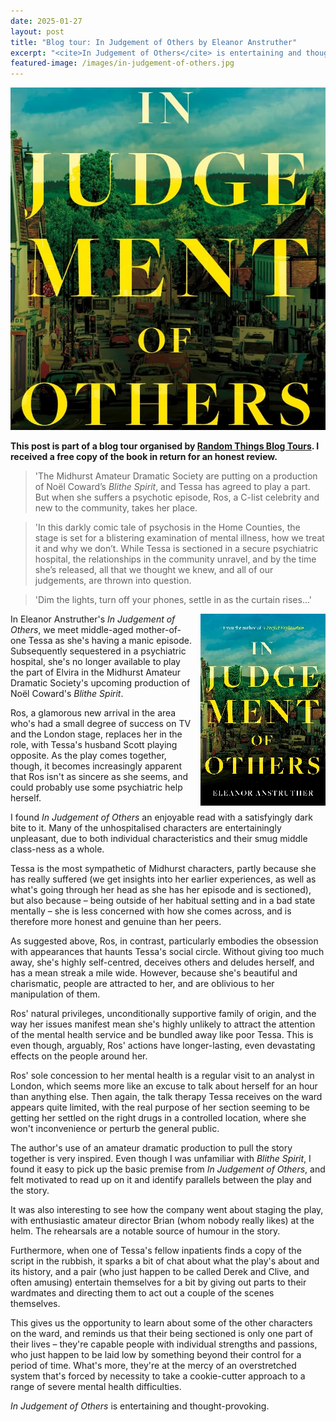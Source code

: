 ```yaml
---
date: 2025-01-27
layout: post
title: "Blog tour: In Judgement of Others by Eleanor Anstruther"
excerpt: "<cite>In Judgement of Others</cite> is entertaining and thought-provoking."
featured-image: /images/in-judgement-of-others.jpg
---
```


![In Judgement of Others](/images/in-judgement-of-others.jpg)

**This post is part of a blog tour organised by [Random Things Blog Tours](http://randomthingsthroughmyletterbox.blogspot.com/p/services-to-publishers-authors-blog.html). I received a free copy of the book in return for an honest review.**

> 'The Midhurst Amateur Dramatic Society are putting on a production of Noël Coward’s <cite>Blithe Spirit</cite>, and Tessa has agreed to play a part. But when she suffers a psychotic episode, Ros, a C-list celebrity and new to the community, takes her place.

> 'In this darkly comic tale of psychosis in the Home Counties, the stage is set for a blistering examination of mental illness, how we treat it and why we don’t. While Tessa is sectioned in a secure psychiatric hospital, the relationships in the community unravel, and by the time she’s released, all that we thought we knew, and all of our judgements, are thrown into question.

> 'Dim the lights, turn off your phones, settle in as the curtain rises...'

<img src="/images/in-judgement-of-others-200.jpg" alt="In Judgement of Others" style="float: right; margin-bottom: 10px; margin-left: 10px;">

In Eleanor Anstruther's <cite>In Judgement of Others</cite>, we meet middle-aged mother-of-one Tessa as she's having a manic episode. Subsequently sequestered in a psychiatric hospital, she's no longer available to play the part of Elvira in the Midhurst Amateur Dramatic Society's upcoming production of Noël Coward's <cite>Blithe Spirit</cite>.

Ros, a glamorous new arrival in the area who's had a small degree of success on TV and the London stage, replaces her in the role, with Tessa's husband Scott playing opposite. As the play comes together, though, it becomes increasingly apparent that Ros isn't as sincere as she seems, and could probably use some psychiatric help herself.

I found <cite>In Judgement of Others</cite> an enjoyable read with a satisfyingly dark bite to it. Many of the unhospitalised characters are entertainingly unpleasant, due to both individual characteristics and their smug middle class-ness as a whole.

Tessa is the most sympathetic of Midhurst characters, partly because she has really suffered (we get insights into her earlier experiences, as well as what's going through her head as she has her episode and is sectioned), but also because &ndash; being outside of her habitual setting and in a bad state mentally &ndash; she is less concerned with how she comes across, and is therefore more honest and genuine than her peers.

As suggested above, Ros, in contrast, particularly embodies the obsession with appearances that haunts Tessa's social circle. Without giving too much away, she's highly self-centred, deceives others and deludes herself, and has a mean streak a mile wide. However, because she's beautiful and charismatic, people are attracted to her, and are oblivious to her manipulation of them. 

Ros' natural privileges, unconditionally supportive family of origin, and the way her issues manifest mean she's highly unlikely to attract the attention of the mental health service and be bundled away like poor Tessa. This is even though, arguably, Ros' actions have longer-lasting, even devastating effects on the people around her.

Ros' sole concession to her mental health is a regular visit to an analyst in London, which seems more like an excuse to talk about herself for an hour than anything else. Then again, the talk therapy Tessa receives on the ward appears quite limited, with the real purpose of her section seeming to be getting her settled on the right drugs in a controlled location, where she won't inconvenience or perturb the general public.

The author's use of an amateur dramatic production to pull the story together is very inspired. Even though I was unfamiliar with <cite>Blithe Spirit</cite>, I found it easy to pick up the basic premise from <cite>In Judgement of Others</cite>, and felt motivated to read up on it and identify parallels between the play and the story.

It was also interesting to see how the company went about staging the play, with enthusiastic amateur director Brian (whom nobody really likes) at the helm. The rehearsals are a notable source of humour in the story.

Furthermore, when one of Tessa's fellow inpatients finds a copy of the script in the rubbish, it sparks a bit of chat about what the play's about and its history, and a pair (who just happen to be called Derek and Clive, and often amusing) entertain themselves for a bit by giving out parts to their wardmates and directing them to act out a couple of the scenes themselves.

This gives us the opportunity to learn about some of the other characters on the ward, and reminds us that their being sectioned is only one part of their lives &ndash; they're capable people with individual strengths and passions, who just happen to be laid low by something beyond their control for a period of time. What's more, they're at the mercy of an overstretched system that's forced by necessity to take a cookie-cutter approach to a range of severe mental health difficulties.

<cite>In Judgement of Others</cite> is entertaining and thought-provoking.